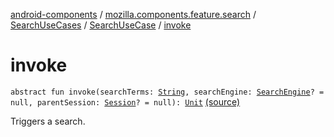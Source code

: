 [android-components](../../../index.md) / [mozilla.components.feature.search](../../index.md) / [SearchUseCases](../index.md) / [SearchUseCase](index.md) / [invoke](./invoke.md)

# invoke

`abstract fun invoke(searchTerms: `[`String`](https://kotlinlang.org/api/latest/jvm/stdlib/kotlin/-string/index.html)`, searchEngine: `[`SearchEngine`](../../../mozilla.components.browser.search/-search-engine/index.md)`? = null, parentSession: `[`Session`](../../../mozilla.components.browser.session/-session/index.md)`? = null): `[`Unit`](https://kotlinlang.org/api/latest/jvm/stdlib/kotlin/-unit/index.html) [(source)](https://github.com/mozilla-mobile/android-components/blob/master/components/feature/search/src/main/java/mozilla/components/feature/search/SearchUseCases.kt#L36)

Triggers a search.

